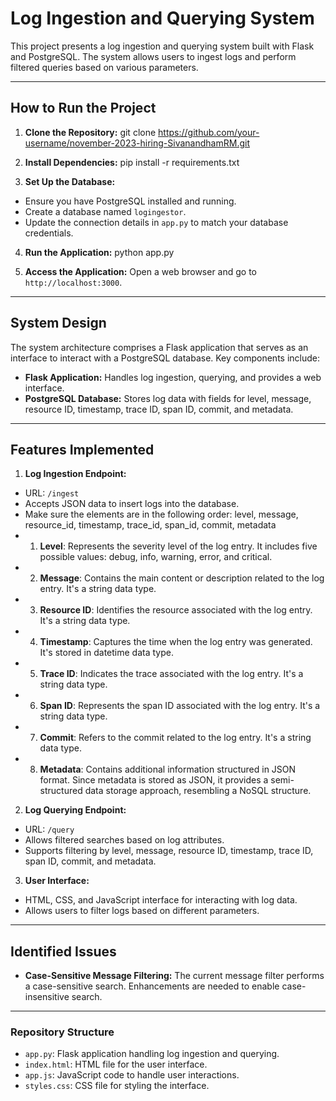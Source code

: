 # Log Ingestion and Querying System

This project presents a log ingestion and querying system built with Flask and PostgreSQL. The system allows users to ingest logs and perform filtered queries based on various parameters.

---

## How to Run the Project

1. **Clone the Repository:**
   git clone https://github.com/your-username/november-2023-hiring-SivanandhamRM.git

2. **Install Dependencies:**
   pip install -r requirements.txt

3. **Set Up the Database:**

- Ensure you have PostgreSQL installed and running.
- Create a database named `logingestor`.
- Update the connection details in `app.py` to match your database credentials.

4. **Run the Application:**
   python app.py

5. **Access the Application:**
   Open a web browser and go to `http://localhost:3000`.

---

## System Design

The system architecture comprises a Flask application that serves as an interface to interact with a PostgreSQL database. Key components include:

- **Flask Application:** Handles log ingestion, querying, and provides a web interface.
- **PostgreSQL Database:** Stores log data with fields for level, message, resource ID, timestamp, trace ID, span ID, commit, and metadata.

---

## Features Implemented

1. **Log Ingestion Endpoint:**

- URL: `/ingest`
- Accepts JSON data to insert logs into the database.
- Make sure the elements are in the following order: level, message, resource_id, timestamp, trace_id, span_id, commit, metadata
- 1. **Level**: Represents the severity level of the log entry. It includes five possible values: debug, info, warning, error, and critical.
- 2. **Message**: Contains the main content or description related to the log entry. It's a string data type.
- 3. **Resource ID**: Identifies the resource associated with the log entry. It's a string data type.
- 4. **Timestamp**: Captures the time when the log entry was generated. It's stored in datetime data type.
- 5. **Trace ID**: Indicates the trace associated with the log entry. It's a string data type.
- 6. **Span ID**: Represents the span ID associated with the log entry. It's a string data type.
- 7. **Commit**: Refers to the commit related to the log entry. It's a string data type.
- 8. **Metadata**: Contains additional information structured in JSON format. Since metadata is stored as JSON, it provides a semi-structured data storage approach, resembling a NoSQL structure.

2. **Log Querying Endpoint:**

- URL: `/query`
- Allows filtered searches based on log attributes.
- Supports filtering by level, message, resource ID, timestamp, trace ID, span ID, commit, and metadata.

3. **User Interface:**

- HTML, CSS, and JavaScript interface for interacting with log data.
- Allows users to filter logs based on different parameters.

---

## Identified Issues

- **Case-Sensitive Message Filtering:** The current message filter performs a case-sensitive search. Enhancements are needed to enable case-insensitive search.

---

### Repository Structure

- `app.py`: Flask application handling log ingestion and querying.
- `index.html`: HTML file for the user interface.
- `app.js`: JavaScript code to handle user interactions.
- `styles.css`: CSS file for styling the interface.
